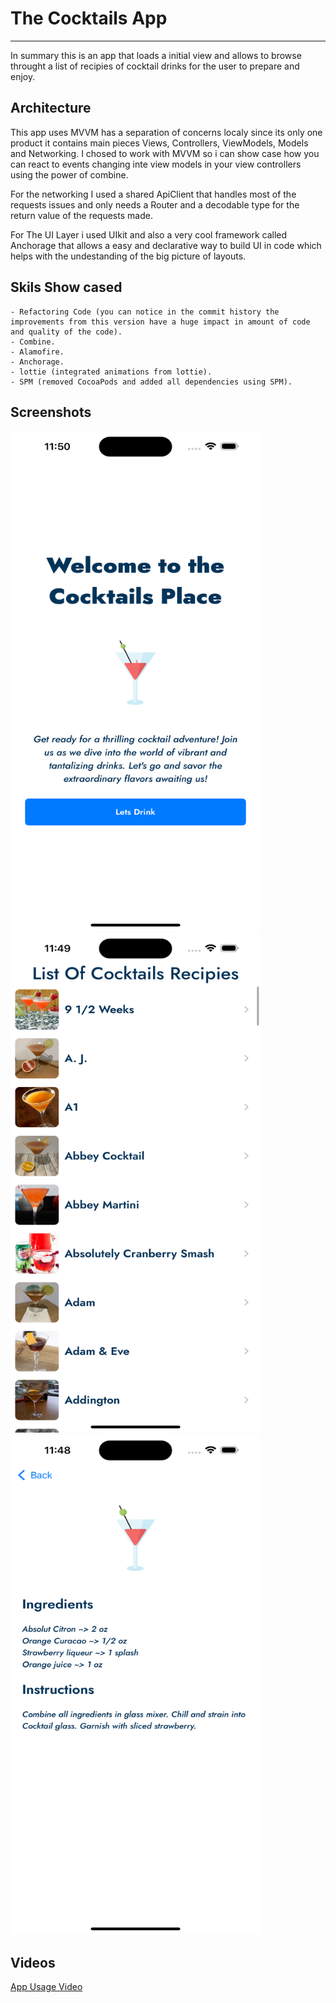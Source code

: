 # The Cocktails App
---

In summary this is an app that loads a initial view and allows to browse throught a list of recipies of cocktail drinks for the user to prepare and enjoy.

Architecture
---
This app uses MVVM has a separation of concerns localy since its only one product it contains main pieces Views, Controllers, ViewModels, Models and Networking. I chosed to work with MVVM so i can show case how you can react to events changing inte view models in your view controllers using the power of combine. 

For the networking I used a shared ApiClient that handles most of the requests issues and only needs a Router and a decodable type for the return value of the requests made.

For The UI Layer i used UIkit and also a very cool framework called Anchorage that allows a easy and declarative way to build UI in code which helps with the undestanding of the big picture of layouts.

Skils Show cased
---

    - Refactoring Code (you can notice in the commit history the improvements from this version have a huge impact in amount of code and quality of the code).
    - Combine.
    - Alamofire.
    - Anchorage.
    - lottie (integrated animations from lottie).
    - SPM (removed CocoaPods and added all dependencies using SPM).

Screenshots
---
<img src="./mediaForReadme/startScreen.png" alt="Initial Screen" width="400" height="800">
<img src="./mediaForReadme/recipeList.png" alt="Initial Screen" width="400" height="800">
<img src="./mediaForReadme/recipeDetails.png" alt="Initial Screen" width="400" height="800">

Videos
---
[App Usage Video](./mediaForReadme/AppUsage.mp4)

